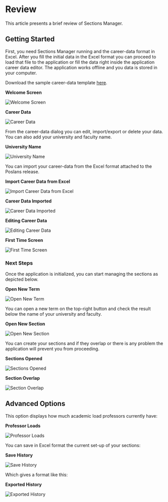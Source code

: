 # Review

This article presents a brief review of Sections Manager.

## Getting Started

First, you need Sections Manager running and the career-data format in Excel.
After you fill the initial data in the Excel format you can proceed to load that
file to the application or fill the data right inside the application career
data editor. The application works offline and you data is stored in your
computer.

Download the sample career-data
template [here](https://github.com/tobiasbriones/poslans/releases/download/v0.1-alpha.2/sm-career-data-template-sample.xlsx).

**Welcome Screen**

![Welcome Screen](https://github.com/tobiasbriones/poslans/releases/download/v0.1-alpha.2/sm-welcome.png)

**Career Data**

![Career Data](https://github.com/tobiasbriones/poslans/releases/download/v0.1-alpha.2/sm-career-data.png)

From the career-data dialog you can edit, import/export or delete your data. You
can also add your university and faculty name.

**University Name**

![University Name](https://github.com/tobiasbriones/poslans/releases/download/v0.1-alpha.2/sm-university-name.png)

You can import your career-data from the Excel format attached to the Poslans
release.

**Import Career Data from Excel**

![Import Career Data from Excel](https://github.com/tobiasbriones/poslans/releases/download/v0.1-alpha.2/sm-import-dialog.png)

**Career Data Imported**

![Career Data Imported](https://github.com/tobiasbriones/poslans/releases/download/v0.1-alpha.2/sm-career-data-imported.png)

**Editing Career Data**

![Editing Career Data](https://github.com/tobiasbriones/poslans/releases/download/v0.1-alpha.2/sm-career-data-edit.png)

**First Time Screen**

![First Time Screen](https://github.com/tobiasbriones/poslans/releases/download/v0.1-alpha.2/sm-first-time-screen.png)

### Next Steps

Once the application is initialized, you can start managing the sections as
depicted below.

**Open New Term**

![Open New Term](https://github.com/tobiasbriones/poslans/releases/download/v0.1-alpha.2/sm-open-new-term.png)

You can open a new term on the top-right button and check the result below the
name of your university and faculty.

**Open New Section**

![Open New Section](https://github.com/tobiasbriones/poslans/releases/download/v0.1-alpha.2/sm-open-new-section.png)

You can create your sections and if they overlap or there is any problem the
application will prevent you from proceeding.

**Sections Opened**

![Sections Opened](https://github.com/tobiasbriones/poslans/releases/download/v0.1-alpha.2/sm-sections-opened.png)

**Section Overlap**

![Section Overlap](https://github.com/tobiasbriones/poslans/releases/download/v0.1-alpha.2/sm-overlap.png)

## Advanced Options

This option displays how much academic load professors currently have:

**Professor Loads**

![Professor Loads](https://github.com/tobiasbriones/poslans/releases/download/v0.1-alpha.2/sm-professor-loads.png)

You can save in Excel format the current set-up of your sections:

**Save History**

![Save History](https://github.com/tobiasbriones/poslans/releases/download/v0.1-alpha.2/sm-save-history.png)

Which gives a format like this:

**Exported History**

![Exported History](https://github.com/tobiasbriones/poslans/releases/download/v0.1-alpha.2/sm-exported-history.png)
